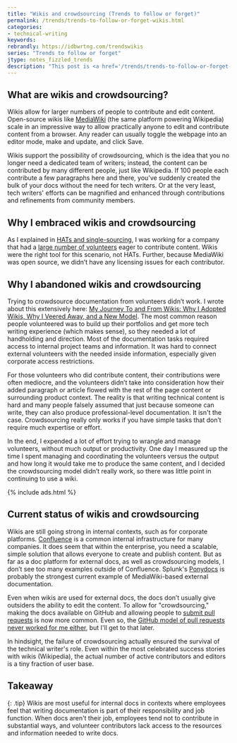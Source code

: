 ```yaml
---
title: "Wikis and crowdsourcing (Trends to follow or forget)"
permalink: /trends/trends-to-follow-or-forget-wikis.html
categories:
- technical-writing
keywords:
rebrandly: https://idbwrtng.com/trendswikis
series: "Trends to follow or forget"
jtype: notes_fizzled_trends
description: "This post is <a href='/trends/trends-to-follow-or-forget-intro.html'>part of a series</a> that explores tech comm trends that I've either followed or forgotten, and why. The overall goal is to better understand the reasons that drive trend adoption or abandonment in my personal career. This post focuses on wikis and crowdsourcing."
---
```


## What are wikis and crowdsourcing?

Wikis allow for larger numbers of people to contribute and edit content. Open-source wikis like [MediaWiki](/2009/12/06/ramping-up-on-mediawiki/) (the same platform powering Wikipedia) scale in an impressive way to allow practically anyone to edit and contribute content from a browser. Any reader can usually toggle the webpage into an editor mode, make and update, and click Save.

Wikis support the possibility of crowdsourcing, which is the idea that you no longer need a dedicated team of writers; instead, the content can be contributed by many different people, just like Wikipedia. If 100 people each contribute a few paragraphs here and there, you’ve suddenly created the bulk of your docs without the need for tech writers. Or at the very least, tech writers' efforts can be magnified and enhanced through contributions and refinements from community members.

## Why I embraced wikis and crowdsourcing

As I explained in [HATs and single-sourcing](/trends/trends-to-follow-or-forget-hats.html), I was working for a company that had a [large number of volunteers](/2011/11/06/managing-60-volunteer-writers/) eager to contribute content. Wikis were the right tool for this scenario, not HATs. Further, because MediaWiki was open source, we didn’t have any licensing issues for each contributor.

## Why I abandoned wikis and crowdsourcing

Trying to crowdsource documentation from volunteers didn’t work. I wrote about this extensively here: [My Journey To and From Wikis: Why I Adopted Wikis, Why I Veered Away, and a New Model](/2012/06/11/essay-my-journey-to-and-from-wikis-why-i-adopted-wikis-why-i-veered-away-from-them-and-a-new-model-for-collaboration/). The most common reason people volunteered was to build up their portfolios and get more tech writing experience (which makes sense), so they needed a lot of handholding and direction. Most of the documentation tasks required access to internal project teams and information. It was hard to connect external volunteers with the needed inside information, especially given corporate access restrictions.

For those volunteers who did contribute content, their contributions were often mediocre, and the volunteers didn’t take into consideration how their added paragraph or article flowed with the rest of the page content or surrounding product context. The reality is that writing technical content is hard and many people falsely assumed that just because someone can write, they can also produce professional-level documentation. It isn't the case. Crowdsourcing really only works if you have simple tasks that don’t require much expertise or effort.

In the end, I expended a lot of effort trying to wrangle and manage volunteers, without much output or productivity. One day I measured up the time I spent managing and coordinating the volunteers versus the output and how long it would take me to produce the same content, and I decided the crowdsourcing model didn’t really work, so there was little point in continuing to use a wiki.

{% include ads.html %}

## Current status of wikis and crowdsourcing

Wikis are still going strong in internal contexts, such as for corporate platforms. [Confluence](https://www.atlassian.com/software/confluence/premium) is a common internal infrastructure for many companies. It does seem that within the enterprise, you need a scalable, simple solution that allows everyone to create and publish content. But as far as a doc platform for external docs, as well as crowdsourcing models, I don’t see too many examples outside of Confluence. Splunk's [Ponydocs](https://docs.splunk.com/Documentation/Ponydocs/1.0/Content/WhatisPonydocs) is probably the strongest current example of MediaWiki-based external documentation.

Even when wikis are used for external docs, the docs don’t usually give outsiders the ability to edit the content. To allow for "crowdsourcing," making the docs available on GitHub and allowing people to [submit pull requests](/learnapidoc/pubapis_github_pull_requests.html) is now more common. Even so, the [GitHub model of pull requests never worked for me either](/2017/03/08/crowdsourcing-docs-with-github-docs-as-code-tools-same-as-wikis/), but I'll get to that later.

In hindsight, the failure of crowdsourcing actually ensured the survival of the technical writer's role. Even within the most celebrated success stories with wikis (Wikipedia), the actual number of active contributors and editors is a tiny fraction of user base.

## Takeaway

{: .tip}
Wikis are most useful for internal docs in contexts where employees feel that writing documentation is part of their responsibility and job function. When docs aren't their job, employees tend not to contribute in substantial ways, and volunteer contributors lack access to the resources and information needed to write docs.
